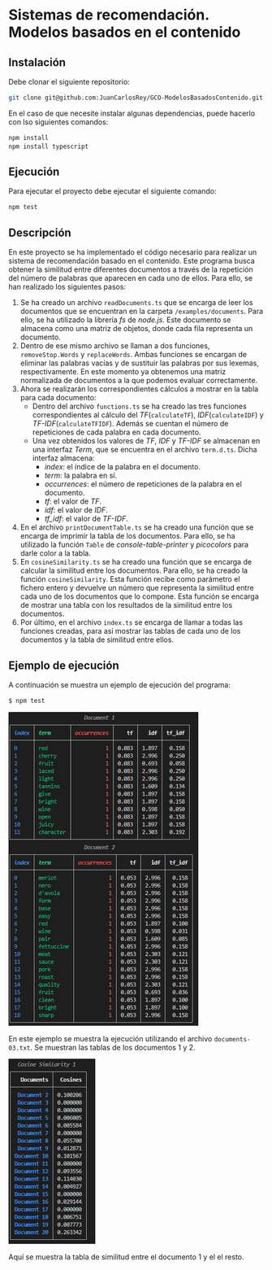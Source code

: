 # Sistemas de recomendación. Modelos basados en el contenido
## Instalación
Debe clonar el siguiente repositorio:
```bash
git clone git@github.com:JuanCarlosRey/GCO-ModelosBasadosContenido.git
```
En el caso de que necesite instalar algunas dependencias, puede hacerlo con lso siguientes comandos:
```bash
npm install
npm install typescript
```
## Ejecución
Para ejecutar el proyecto debe ejecutar el siguiente comando:
```bash
npm test
```
## Descripción
En este proyecto se ha implementado el código necesario para realizar un sistema de recomendación basado en el contenido. Este programa busca obtener la similitud entre diferentes documentos a través de la repetición del número de palabras que aparecen en cada uno de ellos. 
Para ello, se han realizado los siguientes pasos:
1. Se ha creado un archivo `readDocuments.ts` que se encarga de leer los documentos que se encuentran en la carpeta `/examples/documents`. Para ello, se ha utilizado la librería *fs* de *node.js*. Este documento se almacena como una matriz de objetos, donde cada fila representa un documento.
2. Dentro de ese mismo archivo se llaman a dos funciones, `removeStop.Words` y `replaceWords`. Ambas funciones se encargan de eliminar las palabras vacías y de sustituir las palabras por sus lexemas, respectivamente. En este momento ya obtenemos una matriz normalizada de documentos a la que podemos evaluar correctamente. 
3. Ahora se realizarán los correspondientes cálculos a mostrar en la tabla para cada documento:
   - Dentro del archivo `functions.ts` se ha creado las tres funciones correspondientes al cálculo del *TF*(`calculateTF`), *IDF*(`calculateIDF`) y *TF-IDF*(`calculateTFIDF`). Además se cuentan el número de repeticiones de cada palabra en cada documento.
   - Una vez obtenidos los valores de *TF*, *IDF* y *TF-IDF* se almacenan en una interfaz *Term*, que se encuentra en el archivo `term.d.ts`. Dicha interfaz almacena:
     - *index*: el índice de la palabra en el documento.
     - *term*: la palabra en sí.
     - *occurrences*: el número de repeticiones de la palabra en el documento.
      - *tf*: el valor de *TF*.
      - *idf*: el valor de *IDF*.
      - *tf_idf*: el valor de *TF-IDF*.
4. En el archivo `printDocumentTable.ts` se ha creado una función que se encarga de imprimir la tabla de los documentos. Para ello, se ha utilizado la función `Table` de *console-table-printer* y *picocolors* para darle color a la tabla. 
5. En `cosineSimilarity.ts` se ha creado una función que se encarga de calcular la similitud entre los documentos. Para ello, se ha creado la función `cosineSimilarity`. Esta función recibe como parámetro el fichero entero y devuelve un número que representa la similitud entre cada uno de los documentos que lo compone. Esta función se encarga de mostrar una tabla con los resultados de la similitud entre los documentos.
6. Por último, en el archivo `index.ts` se encarga de llamar a todas las funciones creadas, para así mostrar las tablas de cada uno de los documentos y la tabla de similitud entre ellos.
## Ejemplo de ejecución
A continuación se muestra un ejemplo de ejecución del programa:
```bash
$ npm test
```
![Ejemplo de ejecución](imagenes/Ejemplo1.png)

En este ejemplo se muestra la ejecución utilizando el archivo `documents-03.txt`. Se muestran las tablas de los documentos 1 y 2.

![Ejemplo de ejecución](imagenes/Ejemplo2.png)

Aquí se muestra la tabla de similitud entre el documento 1 y el el resto.
